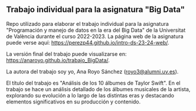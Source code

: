 
## Trabajo individual para la asignatura "Big Data"

<!-- El párrafo de abajo has de dejarlo tal cual. NO HAS DE CAMBIAR NADA!!-->

Repo utilizado para elaborar el trabajo individual para la asignatura "Programación y manejo de datos en la era del Big Data" de la Universitat de València durante el curso 2022-2023. La página web de la asignatura puede verse aquí: <https://perezp44.github.io/intro-ds-23-24-web/>.



<!-- En la linea de abajo HAS de SUSTITUIR "perezp44" por tu usuario de Github-->
La versión final del trabajo puede visualizarse en: <https://anaroyo.github.io/trabajo_BigData/>. 


<!-- Abajo podéis escribir lo que queráis, igual un resumen del trabajo, o ..., o ... pero al menos, tenéis que poner el título del trabajo y el nombre de los componentes del equipo-->

La autora del trabajo soy yo, Ana Royo Sánchez (royo3@alumni.uv.es).

El título del trabajo es "Análisis de los 10 álbumes de Taylor Swift". En el trabajo se hace un análisis detallado de los álbumes musicales de la artista, explorando su evolución a lo largo de las distintas eras y destacando elementos significativos en su producción y contenido.


